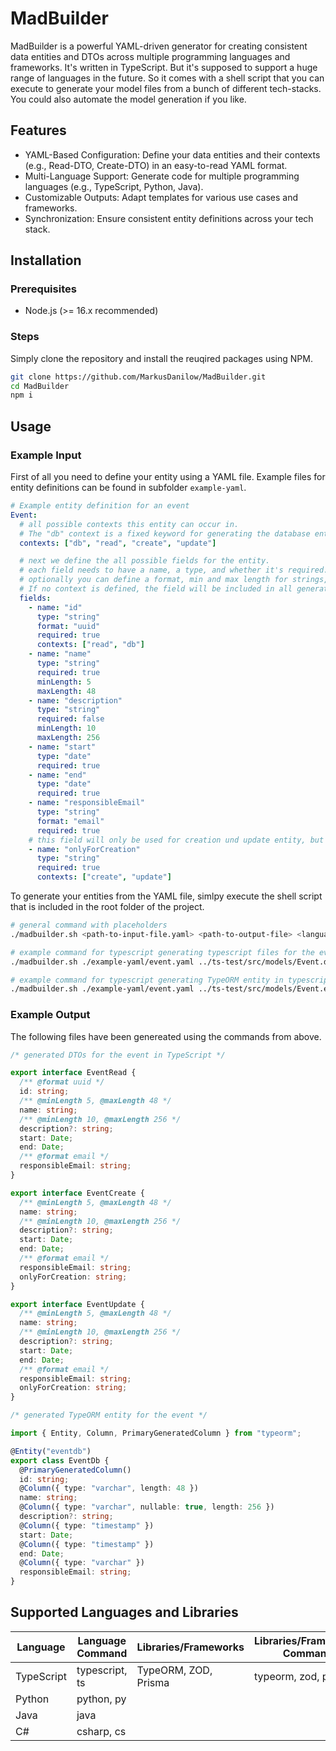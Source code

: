 # MadBuilder

MadBuilder is a powerful YAML-driven generator for creating consistent data entities and DTOs across multiple programming languages and frameworks.
It's written in TypeScript. But it's supposed to support a huge range of languages in the future. So it comes with a shell script that you can execute to generate your model files from a bunch of different tech-stacks. 
You could also automate the model generation if you like.

## Features

- YAML-Based Configuration: Define your data entities and their contexts (e.g., Read-DTO, Create-DTO) in an easy-to-read YAML format.
- Multi-Language Support: Generate code for multiple programming languages (e.g., TypeScript, Python, Java).
- Customizable Outputs: Adapt templates for various use cases and frameworks.
- Synchronization: Ensure consistent entity definitions across your tech stack.

## Installation

### Prerequisites

- Node.js (>= 16.x recommended)

### Steps

Simply clone the repository and install the reuqired packages using NPM. 

```bash
git clone https://github.com/MarkusDanilow/MadBuilder.git
cd MadBuilder
npm i 
```

## Usage

### Example Input

First of all you need to define your entity using a YAML file. Example files for entity definitions can be found in subfolder `example-yaml`.

```yaml
# Example entity definition for an event
Event:
  # all possible contexts this entity can occur in.
  # The "db" context is a fixed keyword for generating the database entity.
  contexts: ["db", "read", "create", "update"]

  # next we define the all possible fields for the entity.
  # each field needs to have a name, a type, and whether it's required.
  # optionally you can define a format, min and max length for strings, min and max value for numbers, and a set of contexts the field should be included.
  # If no context is defined, the field will be included in all generated entity files.
  fields:
    - name: "id"
      type: "string"
      format: "uuid"
      required: true
      contexts: ["read", "db"]
    - name: "name"
      type: "string"
      required: true
      minLength: 5
      maxLength: 48
    - name: "description"
      type: "string"
      required: false
      minLength: 10
      maxLength: 256
    - name: "start"
      type: "date"
      required: true
    - name: "end"
      type: "date"
      required: true
    - name: "responsibleEmail"
      type: "string"
      format: "email"
      required: true
    # this field will only be used for creation und update entity, but not in the database entity.
    - name: "onlyForCreation"
      type: "string"
      required: true
      contexts: ["create", "update"]
```

To generate your entities from the YAML file, simlpy execute the shell script that is included in the root folder of the project.

```bash
# general command with placeholders
./madbuilder.sh <path-to-input-file.yaml> <path-to-output-file> <language> [<library>]

# example command for typescript generating typescript files for the event
./madbuilder.sh ./example-yaml/event.yaml ../ts-test/src/models/Event.dto.ts typescript

# example command for typescript generating TypeORM entity in typescript
./madbuilder.sh ./example-yaml/event.yaml ../ts-test/src/models/Event.entity.ts typescript typeorm

```

### Example Output

The following files have been genereated using the commands from above.

```ts
/* generated DTOs for the event in TypeScript */

export interface EventRead {
  /** @format uuid */
  id: string;
  /** @minLength 5, @maxLength 48 */
  name: string;
  /** @minLength 10, @maxLength 256 */
  description?: string;
  start: Date;
  end: Date;
  /** @format email */
  responsibleEmail: string;
}

export interface EventCreate {
  /** @minLength 5, @maxLength 48 */
  name: string;
  /** @minLength 10, @maxLength 256 */
  description?: string;
  start: Date;
  end: Date;
  /** @format email */
  responsibleEmail: string;
  onlyForCreation: string;
}

export interface EventUpdate {
  /** @minLength 5, @maxLength 48 */
  name: string;
  /** @minLength 10, @maxLength 256 */
  description?: string;
  start: Date;
  end: Date;
  /** @format email */
  responsibleEmail: string;
  onlyForCreation: string;
}
```

```ts
/* generated TypeORM entity for the event */

import { Entity, Column, PrimaryGeneratedColumn } from "typeorm";

@Entity("eventdb")
export class EventDb {
  @PrimaryGeneratedColumn()
  id: string;
  @Column({ type: "varchar", length: 48 })
  name: string;
  @Column({ type: "varchar", nullable: true, length: 256 })
  description?: string;
  @Column({ type: "timestamp" })
  start: Date;
  @Column({ type: "timestamp" })
  end: Date;
  @Column({ type: "varchar" })
  responsibleEmail: string;
}
```

## Supported Languages and Libraries

| Language   | Language Command | Libraries/Frameworks | Libraries/Frameworks Command |
| ---------- | ---------------- | -------------------- | ---------------------------- |
| TypeScript | typescript, ts   | TypeORM, ZOD, Prisma | typeorm, zod, prisma         |
| Python     | python, py       |                      |                              |
| Java       | java             |                      |                              |
| C#         | csharp, cs       |                      |                              |
